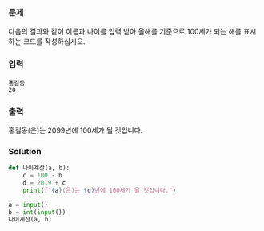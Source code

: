 ### 문제
다음의 결과와 같이 이름과 나이를 입력 받아
올해를 기준으로 100세가 되는 해를 표시하는 코드를 작성하십시오.

### 입력
```
홍길동
20
```

### 출력
홍길동(은)는 2099년에 100세가 될 것입니다.

### Solution
```python
def 나이계산(a, b):
    c = 100 - b
    d = 2019 + c
    print(f"{a}(은)는 {d}년에 100세가 될 것입니다.")

a = input()
b = int(input())
나이계산(a, b)
```
